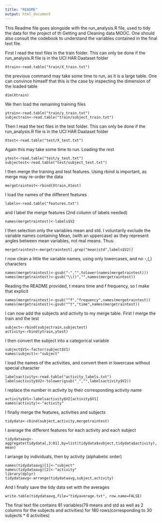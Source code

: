 ```yaml
---
title: "README"
output: html_document
---
```


This Readme file goes alongside with the run_analysis.R file, used to tidy the data for the project 
of th Getting and Cleaning data MOOC. One should also consult the codebook to understand the variables
contained in the final text file. 

First I read the text files in the train folder. This can only be done if
the run_analysis.R file is in the UCI HAR Daataset folder


```{r}
Xtrain<-read.table("train/X_train.txt")
```

 the previous command may take some time to run, as it is a large table.
 One can convince himself that this is the case by inspecting the dimension of the  loaded table
 
```{r}
dim(Xtrain)
```

We then load the remaining training files
 
```{r}
ytrain<-read.table("train/y_train.txt")
subjectrain<-read.table("train/subject_train.txt")
```


Then I read the text files in the test folder. This can only be done if
the run_analysis.R file is in the UCI HAR Daataset folder

```{r}
Xtest<-read.table("test/X_test.txt")
```

Again this may take some time to run. Loading the rest

```{r}
ytest<-read.table("test/y_test.txt")
subjectest<-read.table("test/subject_test.txt")
```

I then merge the training and test features. Using rbind is important, as merge may re-order the data

```{r}
mergetraintest<-rbind(Xtrain,Xtest)
```

I load the names of the different features

```{r}
labels<-read.table("features.txt")
```

and I label the merge features (2nd column of labels needed)

```{r}
names(mergetraintest)<-labels$V2
```

I then selection only the variables mean and std. 
I voluntarily exclude the variable names containing Mean,
(with an uppercase) as they represent angles between mean variables, not real means.
Thus:

```{r}
mergetraintest<-mergetraintest[,grep("mean|std",labels$V2)]
```


I now clean a little the variable names, using only lowercases,  and no -,(,) characters

```{r}
names(mergetraintest)<-gsub("-","",tolower(names(mergetraintest)))
names(mergetraintest)<-gsub("\\()","",names(mergetraintest))
```

 Reading the README provided, t means time and f frequency, so I make that explicit

```{r}
names(mergetraintest)<-gsub("^f","frequency",names(mergetraintest))
names(mergetraintest)<-gsub("^t","time",names(mergetraintest))
```

I can now add the subjects and activity to my merge table.
First I merge the train and the test

```{r}
subject<-rbind(subjectrain,subjectest)
activity<-rbind(ytrain,ytest)
```
I then convert the subject into a categorical variable

```{r}
subject$V1<-factor(subject$V1)
names(subject)<-"subject"
```
I load the names of the activities, and convert them in lowercase
without special character

```{r}
labelsactivity<-read.table("activity_labels.txt")
labelsactivity$V2<-tolower(gsub("_","",labelsactivity$V2))
```
I replace the number in activity by their corresponding activity name

```{r}
activity$V1<-labelsactivity$V2[activity$V1]
names(activity)<-"activity"
```

I finally merge the features, activities and subjects

```{r}
tidydata<-cbind(subject,activity,mergetraintest)
```

I average the different features for each activity and each subject

```{r}
tidydataavg<-aggregate(tidydata[,3:81],by=list(tidydata$subject,tidydata$activity), mean)
```
I arrange by individuals, then by activity (alphabetic order)

```{r}
names(tidydataavg)[1]<-"subject"
names(tidydataavg)[2]<-"activity"
library(dplyr)
tidydataavg<-arrange(tidydataavg,subject,activity)
```

And I finally save the tidy data set with the averages

```{r}
write.table(tidydataavg,file="tidyaverage.txt", row.name=FALSE)
```

The final text file contains 81 variables(79 means and std as well as 2 columns for 
the subjects and activities) for 180 rows(corresponding to 30 subjects * 6 activities)